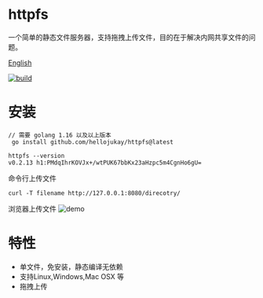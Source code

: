 # httpfs
一个简单的静态文件服务器，支持拖拽上传文件，目的在于解决内网共享文件的问题。

[English](README_en.md)


[![build](https://github.com/hellojukay/httpfs/actions/workflows/go-build.yml/badge.svg?event=push)](https://github.com/hellojukay/httpfs/actions/workflows/go-build.yml)

#  安装
```shell
// 需要 golang 1.16 以及以上版本
 go install github.com/hellojukay/httpfs@latest
 
httpfs --version
v0.2.13 h1:PMdqIhrKOVJx+/wtPUK67bbKx23aHzpc5m4CgnHo6gU=
 ```

 命令行上传文件
 ```shell
 curl -T filename http://127.0.0.1:8080/direcotry/
 ```

 浏览器上传文件
![demo](demo.gif)

# 特性
* 单文件，免安装，静态编译无依赖
* 支持Linux,Windows,Mac OSX 等
* 拖拽上传
